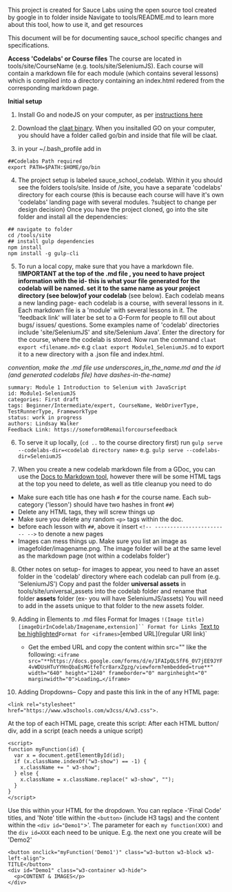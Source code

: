 This project is created for Sauce Labs using the open source tool created by google in to folder inside
Navigate to tools/README.md to learn more about this tool, how to use it, and get resources

This document will be for documenting sauce_school specific changes and specifications.
<!-- -->

**Access 'Codelabs' or Course files**
The course are located in tools/site/CourseName (e.g. tools/site/SeleniumJS). Each course will contain a markdown file for each module (which contains several lessons) which is compiled into a directory containing an index.html redered from the corresponding markdown page.

**Initial setup**
1. Install Go and nodeJS on your computer, as per [instructions here](https://medium.com/@zarinlo/publish-technical-tutorials-in-google-codelab-format-b07ef76972cd)

2. Download the [claat binary](https://medium.com/@zarinlo/publish-technical-tutorials-in-google-codelab-format-b07ef76972cd). When you insitalled GO on your computer, you should have a folder called go/bin and inside that file will be claat.

3. in your ~/.bash_profile add in

```
##Codelabs Path required
export PATH=$PATH:$HOME/go/bin
```

4. The project setup is labeled sauce_school_codelab. Within it you should see the folders tools/site. Inside of /site, you have a separate 'codelabs' directory for each course (this is because each course will have it's own 'codelabs' landing page with several modules. ?subject to change per design decision)
Once you have the project cloned, go into the site folder and install all the dependencies:

```
## navigate to folder
cd /tools/site
## install gulp dependencies
npm install
npm install -g gulp-cli
```

5. To run a local copy, make sure that you have a markdown file. **!IMPORTANT at the top of the .md file , you need to have project information with the id- this is what your file generated for the codelab will be named. set it to the same name as your project directory (see below)of your codelab** (see below). Each codelab means a new landing page- each codelab is a course, with several lessons in it. Each markdown file is a 'module' with several lessons in it. The 'feedback link' will later be set to a G-Form for people to fill out about bugs/ issues/ questions.
 Some examples name of 'codelab' directories include 'site/SeleniumJS' and site/Selenium Java'. Enter the directory for the course, where the codelab is stored. Now run the command `claat export <filename.md>` e.g `claat export Module1_SeleniumJS.md` to export it to a new directory with a .json file and index.html.

 *convention, make the .md file use underscores_in_the_name.md and the id (and generated codelabs file) have dashes-in-the-name)*

```
summary: Module 1 Introduction to Selenium with JavaScript
id: Module1-SeleniumJS
categories: First draft
tags: Beginner/Intermediate/expert, CourseName, WebDriverType, TestRunnerType, FrameworkType
status: work in progress
authors: Lindsay Walker
Feedback Link: https://someformORemailforcoursefeedback
```

6. To serve it up locally, (`cd ..` to the course directory first) run `gulp serve --codelabs-dir=<codelab directory name>` e.g. `gulp serve --codelabs-dir=SeleniumJS`

7. When you create a new codelab markdown file from a GDoc, you can use the [Docs to Markdown tool](https://gsuite.google.com/marketplace/app/docs_to_markdown/700168918607), however there will be some HTML tags at the top you need to delete, as well as title cleanup you need to do
 - Make sure each title has one hash `#` for the course name. Each sub-category ('lesson') should have two hashes in front `##`)
 - Delete any HTML tags, they will screw things up
 - Make sure you delete any random `<p>` tags within the doc.
 - before each lesson with `##`, above it insert `<!-- ------------------------ -->` to denote a new pages
 - Images can mess things up. Make sure you list an image as  imagefolder/imagename.png. The image folder will be at the same level as the markdown page (not within a codelabs folder')

 8. Other notes on setup- for images to appear, you need to have an asset folder in the 'codelab' directory where each codelab can pull from (e.g. 'SeleniumJS') Copy and past the folder **universal assets** in tools/site/universal_assets into the codelab folder and rename that folder **assets** folder (ex- you will have SeleniumJS/assets) You will need to add in the assets unique to that folder to the new assets folder.

 9. Adding in Elements to .md files
    Format for Images `!(Image title)[imageDirInCodelab/Imagename,extension]``
    Format for Links `[Text to be highlighted](URL)`
    Format for <iframes> `[embed URL](regular URl link)`
    - Get the embed URL and copy the content within src="" like the following: `<iframe src="**https://docs.google.com/forms/d/e/1FAIpQLSfF6_0V7jEE9JYF4vWDUsHTuYYHnQbaEsMGtfeTcr8arxZgzg/viewform?embedded=true**" width="640" height="1240" frameborder="0" marginheight="0" marginwidth="0">Loading…</iframe>`

10. Adding Dropdowns– Copy and paste this link in the <head> of any HTML page:
```
<link rel="stylesheet" href="https://www.w3schools.com/w3css/4/w3.css">.
```

At the top of each HTML page, create this script:
After each HTML button/ div, add in a script (each needs a unique script)
```
<script>
function myFunction(id) {
  var x = document.getElementById(id);
  if (x.className.indexOf("w3-show") == -1) {
    x.className += " w3-show";
  } else {
    x.className = x.className.replace(" w3-show", "");
  }
}
</script>
```

Use this within your HTML for the dropdown. You can replace -'Final Code' titles, and 'Note' title within the `<button>` (include H3 tags) and the content within the `<div id="Demo1"`>'. The parameter for each `my function(XXX)` and the `div id=XXX` each need to be unique. E.g. the next one you create will be 'Demo2'

```
<button onclick="myFunction('Demo1')" class="w3-button w3-block w3-left-align">
TITLE</button>
<div id="Demo1" class="w3-container w3-hide">
  <p>CONTENT & IMAGES</p>
</div>

```
